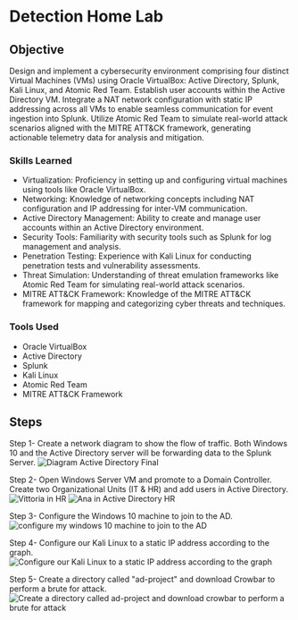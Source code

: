 # Detection Home Lab

## Objective

Design and implement a cybersecurity environment comprising four distinct Virtual Machines (VMs) using Oracle VirtualBox: Active Directory, Splunk, Kali Linux, and Atomic Red Team. Establish user accounts within the Active Directory VM. Integrate a NAT network configuration with static IP addressing across all VMs to enable seamless communication for event ingestion into Splunk. Utilize Atomic Red Team to simulate real-world attack scenarios aligned with the MITRE ATT&CK framework, generating actionable telemetry data for analysis and mitigation.

### Skills Learned

- Virtualization: Proficiency in setting up and configuring virtual machines using tools like Oracle VirtualBox.<br>
- Networking: Knowledge of networking concepts including NAT configuration and IP addressing for inter-VM communication.<br>
- Active Directory Management: Ability to create and manage user accounts within an Active Directory environment.<br>
- Security Tools: Familiarity with security tools such as Splunk for log management and analysis.<br>
- Penetration Testing: Experience with Kali Linux for conducting penetration tests and vulnerability assessments.<br>
- Threat Simulation: Understanding of threat emulation frameworks like Atomic Red Team for simulating real-world attack scenarios.<br>
- MITRE ATT&CK Framework: Knowledge of the MITRE ATT&CK framework for mapping and categorizing cyber threats and techniques.<br>


### Tools Used

- Oracle VirtualBox<br> 
- Active Directory<br>
- Splunk<br>
- Kali Linux<br>
- Atomic Red Team<br>
- MITRE ATT&CK Framework<br>


## Steps

Step 1- Create a network diagram to show the flow of traffic. Both Windows 10 and the Active Directory server will be forwarding data to the Splunk Server.   ![Diagram Active Directory Final](https://github.com/hknapp518/HomeLab/assets/125601731/ddbfe115-7637-4956-b199-a4cff686b3bd)

Step 2- Open Windows Server VM and promote to a Domain Controller. Create two Organizational Units (IT & HR) and add users in Active Directory.
![Vittoria in HR](https://github.com/user-attachments/assets/a7257fe6-6109-4d51-a59d-e75a5b4502ad)
![Ana in Active Directory HR](https://github.com/user-attachments/assets/a17df7ba-ebaf-4eb0-a396-47f7e7f99df1)

Step 3- Configure the Windows 10 machine to join to the AD.
![configure my windows 10 machine to join to the AD](https://github.com/user-attachments/assets/77b67a1a-f57a-4f2d-b740-1a6ea0cdcc24)

Step 4- Configure our Kali Linux to a static IP address according to the graph.
![Configure our Kali Linux to a static IP address according to the graph](https://github.com/user-attachments/assets/58d7475d-501d-4862-bb73-37934501c970)

Step 5- Create a directory called "ad-project" and download Crowbar to perform a brute for attack. 
![Create a directory called ad-project and download crowbar to perform a brute for attack ](https://github.com/user-attachments/assets/9e7989c4-4605-4057-b719-d0a135fa4869)
